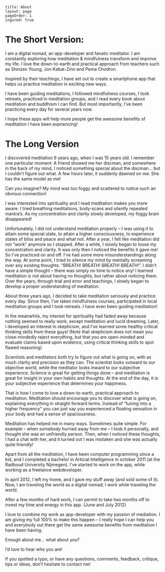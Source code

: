 ```
title: About
layout: page
pageOrder: 1
ingored: true
```

The Short Version:
==================

I am a digital nomad, an app-developer and fanatic meditator. I am constantly exploring how meditation & mindfulness transform and improve my life. I love the down-to-earth and practical approach from teachers such as Shinzen Young, Jon Kabat-Zinn and Pema Chodron.

Inspired by their teachings, I have set out to create a smartphone app that helps us practice meditation in exciting new ways.

I have been guiding meditations, I followed mindfulness courses, I took retreats, practiced in meditation groups, and I read every book about meditation and buddhism I can find. But most importantly, I’ve been practicing every day for several years now.

I hope these apps will help more people get the awesome benefits of meditation I have been expriencing!

The Long Version
================

I discovered meditation 9 years ago, when I was 15 years old. I remember one particular moment: A friend showed me her discman, and somewhere in the back of my mind, I noticed something special about the discman… but I couldn’t figure out what. A few hours later, it suddenly dawned on me: She has the same model as me!

Can you imagine? My mind was too foggy and scattered to notice such an obvious connection!

I was interested into spirituality and I read meditation makes you more aware. I tried breathing meditations, body-scans and silently repeated mantra’s. As my concentration and clarity slowly developed, my foggy brain disappeared!

Unfortunately, I did not understand meditation properly – I was using it to attain some special state, to attain a higher consciousness, to experience states of bliss and peace and what not. After a year, I felt like meditation did not “work” anymore so I stopped. After a while, I slowly began to loose my concentration and clarity. It was only then I noticed the benefits it gave me! So I’ve practiced on and off. I’ve had some more misunderstandings along the way. At some point, I tried to silence my mind by mentally screaming over any existing thoughts. “BREATH! BREATH! BREATH! BREATH!”. I didn’t have a simple thought – there was simply no time to notice any! I learned meditation is not about having no thoughts, but rather about noticing them. Over the years, through trial and error and teachings, I slowly began to develop a proper understanding of meditation.

About three years ago, I decided to take meditation seriously and practice every day. Since then, I’ve taken mindfulness courses, participated in local meditation groups and I took retreats. I have even been guiding meditation!

In the meanwhile, my interest for spirituality had faded away because nothing seemed to really work, except meditation and lucid dreaming. Later, I developed an interest in skepticism, and I’ve learned some healthy critical thinking skills from these guys! (Note that skepticism does not mean you close-mindedly reject everything, but that you are open-minded and evaluate claims based upon evidence, using critical thinking skills to spot flawed reasoning)

Scientists and meditators both try to figure out what is going on, with as much clarity and precision as they can. The scientist looks outward to our objective world, while the meditator looks inward to our subjective experience. Science is great for getting things done – and meditation is great for insight in your own habits and thoughts. At the end of the day, it is your subjective experience that determines your happiness.

That is how I come to love a down-to-earth, practical approach to meditation. Meditation should encourage you to discover what is going on, explaining everything in straight forward terms. Instead of “tuning into a higher frequency” you can just say you experienced a floating sensation in your body and had a sense of spaciousness.

Meditation has helped me in many ways. Sometimes quite simple. For example – when somebody hurried away from me – I took it personally, and thought she was an unfriendly person. Then, when I noticed these thoughts, I had a chat with her, and it turned out I was mistaken and she was actually quite friendly!

Apart from all the meditation, I have been computer programming since a kid, and I completed a bachelor in Articial Intelligence in october 2011 (at the Radboud University Nijmegen). I’ve started to work on the app, while working as a freelance webdeveloper.

In april 2012, I left my home, and I gave my stuff away (and sold some of it). Now, I am traveling the world as a digital nomad; I work while traveling the world.

After a few months of hard work, I can permit to take two months off to invest my time and energy in this app. (June and July 2012)

I love to combine my work as app-developer with my passion of mediation. I am giving my full 100% to make this happen – I really hope I can help you and everybody out there get the same awesome benefits from meditation I have been having.

Enough about me… what about you?

I’d love to hear who you are!

If you spotted a typo, or have any questions, comments, feedback, critique, tips or ideas, don’t hesitate to contact me!